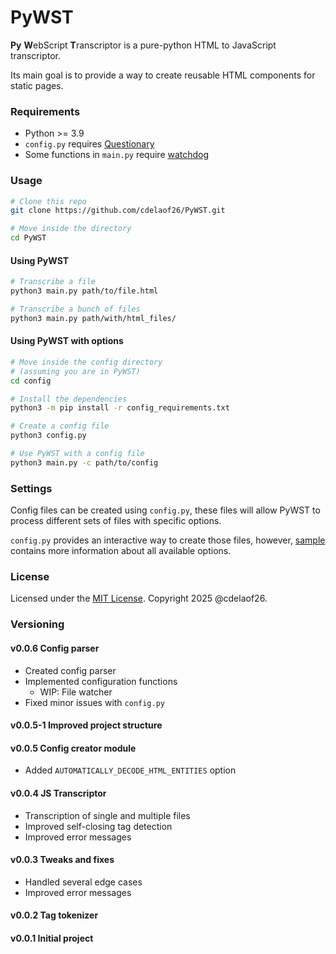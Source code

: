 # PyWST

**Py** **W**ebScript **T**ranscriptor is a 
pure-python HTML to JavaScript transcriptor.

Its main goal is to provide a way to create 
reusable HTML components for static pages.

### Requirements

- Python >= 3.9
- `config.py` requires [Questionary](https://github.com/tmbo/questionary.git)
- Some functions in `main.py` require [watchdog](https://github.com/gorakhargosh/watchdog)

### Usage

```bash
# Clone this repo
git clone https://github.com/cdelaof26/PyWST.git

# Move inside the directory
cd PyWST
```

#### Using PyWST

```bash
# Transcribe a file
python3 main.py path/to/file.html

# Transcribe a bunch of files
python3 main.py path/with/html_files/
```

#### Using PyWST with options

```bash
# Move inside the config directory
# (assuming you are in PyWST)
cd config

# Install the dependencies
python3 -m pip install -r config_requirements.txt

# Create a config file
python3 config.py

# Use PyWST with a config file
python3 main.py -c path/to/config
```

### Settings

Config files can be created using `config.py`, 
these files will allow PyWST to process different 
sets of files with specific options.

`config.py` provides an interactive way to create 
those files, however, [sample](config/sample) contains more
information about all available options.

### License

Licensed under the [MIT License](LICENSE). Copyright 2025 @cdelaof26.

### Versioning

#### v0.0.6 Config parser
- Created config parser
- Implemented configuration functions
  - WIP: File watcher
- Fixed minor issues with `config.py`

#### v0.0.5-1 Improved project structure

#### v0.0.5 Config creator module
- Added `AUTOMATICALLY_DECODE_HTML_ENTITIES` option

#### v0.0.4 JS Transcriptor
- Transcription of single and multiple files
- Improved self-closing tag detection
- Improved error messages

#### v0.0.3 Tweaks and fixes
- Handled several edge cases
- Improved error messages

#### v0.0.2 Tag tokenizer

#### v0.0.1 Initial project
